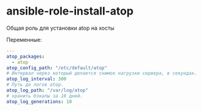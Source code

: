 # ansible-role-install-atop

Общая роль для установки atop на хосты

Переменные:
```yaml
---
atop_packages:
  - atop
atop_config_path: "/etc/default/atop"
# Интервал через который делается снимок нагрузки сервера, в секундах.
atop_log_interval: 300
# Путь до логов atop.
atop_log_path: "/var/log/atop"
# хранить бэкапы за 10 дней.
atop_log_generations: 10
```
